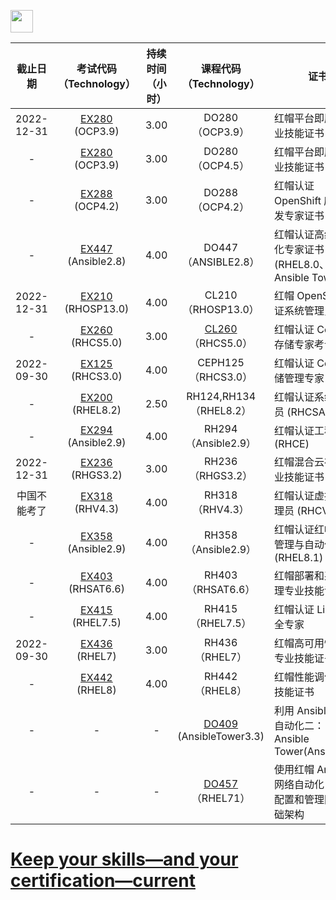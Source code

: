 <a href='https://www.redhat.com/zh/services/all-certifications-exams'><img height='36pix' src='https://img.shields.io/badge/RedHat-所有认证和考试-red?style=for-the-badge&logo=redhat'></a>

截止日期 | 考试代码<br>（Technology） | 持续时间<br>（小时） | 课程代码<br>（Technology） | 证书| 练习题 
:---:|:---:|:---:|:---:|---|:---:
2022-12-31 | [EX280](https://www.redhat.com/zh/services/training/ex280-red-hat-certificate-expertise-platform-service-exam)<br>(OCP3.9) | 3.00 | DO280<br>（OCP3.9） | 红帽平台即服务专业技能证书| Y 
\- | [EX280](https://www.redhat.com/zh/services/training/ex280-red-hat-certificate-expertise-platform-service-exam)<br>(OCP3.9) | 3.00 | DO280<br>（OCP4.5） | 红帽平台即服务专业技能证书| - 
\- | [EX288](https://www.redhat.com/zh/services/training/ex288-red-hat-certified-specialist-openshift-application-development-exam)<br>(OCP4.2) | 3.00 | DO288<br>（OCP4.2） | 红帽认证 OpenShift 应用开发专家证书| - 
\- | [EX447](https://www.redhat.com/zh/services/training/ex447-red-hat-certified-specialist-advanced-automation-ansible-best-practices-exam)<br>(Ansible2.8) | 4.00 | DO447<br>（ANSIBLE2.8） | 红帽认证高级自动化专家证书<br>(RHEL8.0、Ansible Tower3.5) | - 
2022-12-31 | [EX210](https://www.redhat.com/zh/services/training/ex210-red-hat-certified-system-administrator-red-hat-openstack-exam)<br>(RHOSP13.0) | 4.00 | CL210<br>（RHOSP13.0） | 红帽 OpenStack 认证系统管理员| Y 
\- | [EX260](https://www.redhat.com/zh/services/training/ex260-red-hat-certified-specialist-in-ceph-cloud-storage-exam)<br>(RHCS5.0) | 3.00 | [CL260](https://www.redhat.com/zh/services/training/cloud-storage-red-hat-ceph-storage-cl260)<br>（RHCS5.0） | 红帽认证 Ceph 云存储专家考试| - 
2022-09-30 | [EX125](https://www.redhat.com/zh/services/training/ex125-red-hat-certified-specialist-ceph-storage-administration-exam)<br>(RHCS3.0) | 4.00 | CEPH125<br>（RHCS3.0） | 红帽认证 Ceph 存储管理专家| Y 
\- | [EX200](https://www.redhat.com/zh/services/training/ex200-red-hat-certified-system-administrator-rhcsa-exam)<br>(RHEL8.2) | 2.50 | RH124,RH134<br>（RHEL8.2） | 红帽认证系统管理员 (RHCSA)| Y 
\- | [EX294](https://www.redhat.com/zh/services/certification/rhce)<br>(Ansible2.9) | 4.00 | RH294<br>（Ansible2.9） | 红帽认证工程师 (RHCE)| Y 
2022-12-31 | [EX236](https://www.redhat.com/zh/services/training/ex236-red-hat-certificate-expertise-hybrid-cloud-storage-exam)<br>(RHGS3.2) | 3.00 | RH236<br>（RHGS3.2） | 红帽混合云存储专业技能证书| Y 
中国不能考了 | [EX318](https://www.redhat.com/zh/services/training/ex318-red-hat-certified-virtualization-administrator-rhcva-exam)<br>(RHV4.3) | 4.00 | RH318<br>（RHV4.3） | 红帽认证虚拟化管理员 (RHCVA)| - 
\- | [EX358](https://www.redhat.com/en/services/training/ex358-red-hat-certified-specialist-services-management-automation-exam)<br>(Ansible2.9) | 4.00 | RH358<br>（Ansible2.9） | 红帽认证红帽服务管理与自动化证书<br>(RHEL8.1) | - 
\- | [EX403](https://www.redhat.com/zh/services/training/ex403-red-hat-certificate-expertise-deployment-systems-management-exam)<br>(RHSAT6.6) | 4.00 | RH403<br>（RHSAT6.6） | 红帽部署和系统管理专业技能证书| - 
\- | [EX415](https://www.redhat.com/zh/services/training/ex415-red-hat-certified-specialist-security-linux-exam)<br>(RHEL7.5) | 4.00 | RH415<br>（RHEL7.5） | 红帽认证 Linux 安全专家| - 
2022-09-30 | [EX436](https://www.redhat.com/zh/services/training/ex436-red-hat-certificate-expertise-clustering-and-storage-management-exam)<br>(RHEL7) | 3.00 | RH436<br>（RHEL7） | 红帽高可用性集群专业技能证书| Y 
\- | [EX442](https://www.redhat.com/zh/services/training/ex442-%E7%BA%A2%E5%B8%BD%E6%80%A7%E8%83%BD%E8%B0%83%E4%BC%98%E4%B8%93%E4%B8%9A%E6%8A%80%E8%83%BD%E8%AF%81%E4%B9%A6)<br>(RHEL8) | 4.00 | RH442<br>（RHEL8） | 红帽性能调优专业技能证书| Y 
\- | - | - | [DO409](https://www.redhat.com/zh/services/training/do409-automation-ansible-ii-ansible-tower)<br>(AnsibleTower3.3) | 利用 Ansible 实现自动化二：<br>Ansible Tower(Ansible2.7) | - 
\- | - | - | [DO457](https://www.redhat.com/zh/services/training/do457-ansible-network-automation)<br>（RHEL71） | 使用红帽 Ansible 网络自动化，<br>配置和管理网络基础架构 | - 

# [Keep your skills—and your certification—current](https://www.redhat.com/zh/services/certification/renewal)